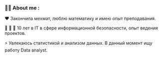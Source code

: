 ### :woman_technologist: About me :

:hearts: Закончила мехмат, люблю математику и имею опыт преподавания. 

:see_no_evil: 	:hear_no_evil:  :speak_no_evil: 10 лет в IT в сфере информационной безопасности, опыт ведения проектов.

:zap: Увлекаюсь статистикой и анализом данных. В данный момент ищу работу Data analyst.

<!--
**Juldid/JulDid** is a ✨ _special_ ✨ repository because its `README.md` (this file) appears on your GitHub profile.


